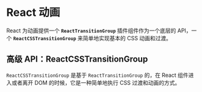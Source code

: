 # React 动画

React 为动画提供一个 **`ReactTransitionGroup`** 插件组件作为一个底层的 API，一个 **`ReactCSSTransitionGroup`** 来简单地实现基本的 CSS 动画和过渡。

## 高级 API：ReactCSSTransitionGroup

`ReactCSSTransitionGroup` 是基于 `ReactTransitionGroup` 的，在 React 组件进入或者离开 DOM 的时候，它是一种简单地执行 CSS 过渡和动画的方式。
